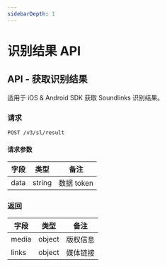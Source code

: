 ```yaml
---
sidebarDepth: 1
---
```


# 识别结果 API

## API - 获取识别结果

适用于 iOS & Android SDK 获取 Soundlinks 识别结果。

### 请求

```
POST /v3/sl/result
```

#### 请求参数

| 字段 | 类型 | 备注 |
| ----- | ---- | ---- |
| data | string | 数据 token |

### 返回

| 字段 | 类型 | 备注 |
| ----- | ---- | ---- |
| media | object | 版权信息 |
| links | object | 媒体链接 |
